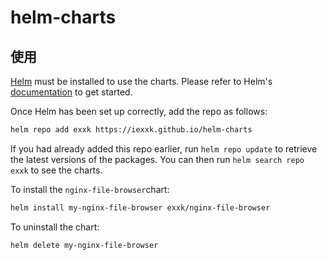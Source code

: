 # helm-charts



## 使用

[Helm](https://helm.sh) must be installed to use the charts.  Please refer to
Helm's [documentation](https://helm.sh/docs) to get started.

Once Helm has been set up correctly, add the repo as follows:

```bash
helm repo add exxk https://iexxk.github.io/helm-charts
```

If you had already added this repo earlier, run `helm repo update` to retrieve
the latest versions of the packages.  You can then run `helm search repo
exxk` to see the charts.

To install the `nginx-file-browser`chart:

```bash
helm install my-nginx-file-browser exxk/nginx-file-browser
```

To uninstall the chart:

```bash
helm delete my-nginx-file-browser
```
